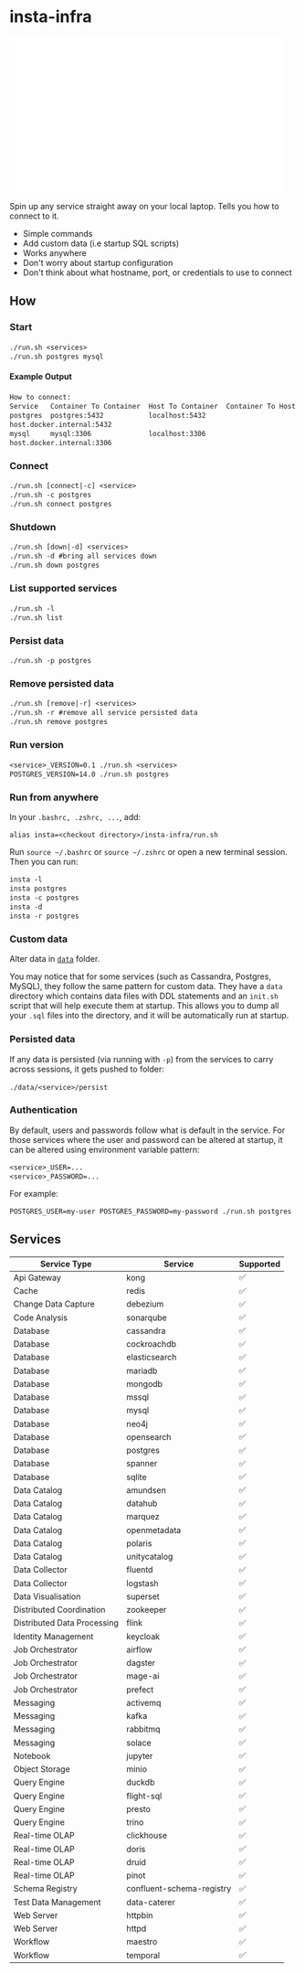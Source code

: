 # insta-infra

![insta-infra services](docs/img/insta-infra.gif)

Spin up any service straight away on your local laptop. Tells you how to connect to it.

- Simple commands
- Add custom data (i.e startup SQL scripts)
- Works anywhere
- Don't worry about startup configuration
- Don't think about what hostname, port, or credentials to use to connect

## How

### Start

```shell
./run.sh <services>
./run.sh postgres mysql
```

#### Example Output

```shell
How to connect:
Service   Container To Container  Host To Container  Container To Host
postgres  postgres:5432           localhost:5432     host.docker.internal:5432
mysql     mysql:3306              localhost:3306     host.docker.internal:3306
```

### Connect

```shell
./run.sh [connect|-c] <service>
./run.sh -c postgres
./run.sh connect postgres
```

### Shutdown

```shell
./run.sh [down|-d] <services>
./run.sh -d #bring all services down
./run.sh down postgres
```

### List supported services

```shell
./run.sh -l
./run.sh list
```

### Persist data

```shell
./run.sh -p postgres
```

### Remove persisted data

```shell
./run.sh [remove|-r] <services>
./run.sh -r #remove all service persisted data
./run.sh remove postgres
```

### Run version

```shell
<service>_VERSION=0.1 ./run.sh <services>
POSTGRES_VERSION=14.0 ./run.sh postgres
```

### Run from anywhere

In your `.bashrc, .zshrc, ...`, add:

```shell
alias insta=<checkout directory>/insta-infra/run.sh
```

Run `source ~/.bashrc` or `source ~/.zshrc` or open a new terminal session. Then you can run:

```shell
insta -l
insta postgres
insta -c postgres
insta -d
insta -r postgres
```

### Custom data

Alter data in [`data`](data) folder.
  
You may notice that for some services (such as Cassandra, Postgres, MySQL), they follow the same pattern for custom
data. They have a `data` directory which contains data files with DDL statements and an `init.sh` script that will help
execute them at startup. This allows you to dump all your `.sql` files into the directory, and it will be automatically
run at startup.


### Persisted data

If any data is persisted (via running with `-p`) from the services to carry across sessions, it gets pushed to folder:

`./data/<service>/persist`

### Authentication

By default, users and passwords follow what is default in the service. For those services where the user and password
can be altered at startup, it can be altered using environment variable pattern:
```shell
<service>_USER=...
<service>_PASSWORD=...
```

For example:
```shell
POSTGRES_USER=my-user POSTGRES_PASSWORD=my-password ./run.sh postgres
```

## Services

| Service Type                | Service                   | Supported  |
|-----------------------------|---------------------------|------------|
| Api Gateway                 | kong                      | ✅         |
| Cache                       | redis                     | ✅         |
| Change Data Capture         | debezium                  | ✅         |
| Code Analysis               | sonarqube                 | ✅         |
| Database                    | cassandra                 | ✅         |
| Database                    | cockroachdb               | ✅         |
| Database                    | elasticsearch             | ✅         |
| Database                    | mariadb                   | ✅         |
| Database                    | mongodb                   | ✅         |
| Database                    | mssql                     | ✅         |
| Database                    | mysql                     | ✅         |
| Database                    | neo4j                     | ✅         |
| Database                    | opensearch                | ✅         |
| Database                    | postgres                  | ✅         |
| Database                    | spanner                   | ✅         |
| Database                    | sqlite                    | ✅         |
| Data Catalog                | amundsen                  | ✅         |
| Data Catalog                | datahub                   | ✅         |
| Data Catalog                | marquez                   | ✅         |
| Data Catalog                | openmetadata              | ✅         |
| Data Catalog                | polaris                   | ✅         |
| Data Catalog                | unitycatalog              | ✅         |
| Data Collector              | fluentd                   | ✅         |
| Data Collector              | logstash                  | ✅         |
| Data Visualisation          | superset                  | ✅         |
| Distributed Coordination    | zookeeper                 | ✅         |
| Distributed Data Processing | flink                     | ✅         |
| Identity Management         | keycloak                  | ✅         |
| Job Orchestrator            | airflow                   | ✅         |
| Job Orchestrator            | dagster                   | ✅         |
| Job Orchestrator            | mage-ai                   | ✅         |
| Job Orchestrator            | prefect                   | ✅         |
| Messaging                   | activemq                  | ✅         |
| Messaging                   | kafka                     | ✅         |
| Messaging                   | rabbitmq                  | ✅         |
| Messaging                   | solace                    | ✅         |
| Notebook                    | jupyter                   | ✅         |
| Object Storage              | minio                     | ✅         |
| Query Engine                | duckdb                    | ✅         |
| Query Engine                | flight-sql                | ✅         |
| Query Engine                | presto                    | ✅         |
| Query Engine                | trino                     | ✅         |
| Real-time OLAP              | clickhouse                | ✅         |
| Real-time OLAP              | doris                     | ✅         |
| Real-time OLAP              | druid                     | ✅         |
| Real-time OLAP              | pinot                     | ✅         |
| Schema Registry             | confluent-schema-registry | ✅         |
| Test Data Management        | data-caterer              | ✅         |
| Web Server                  | httpbin                   | ✅         |
| Web Server                  | httpd                     | ✅         |
| Workflow                    | maestro                   | ✅         |
| Workflow                    | temporal                  | ✅         | 

